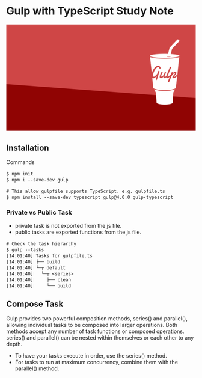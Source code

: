 # Gulp with TypeScript Study Note

![gulp banner](images\gulp.png)

## Installation 

Commands
```
$ npm init
$ npm i --save-dev gulp
```

```
# This allow gulpfile supports TypeScript. e.g. gulpfile.ts
$ npm install --save-dev typescript gulp@4.0.0 gulp-typescript
```

### Private vs Public Task

- private task is not exported from the js file. 
- public tasks are exported functions from the js file.

```
# Check the task hierarchy
$ gulp --tasks
[14:01:40] Tasks for gulpfile.ts
[14:01:40] ├── build
[14:01:40] └─┬ default
[14:01:40]   └─┬ <series>
[14:01:40]     ├── clean
[14:01:40]     └── build
```

## Compose Task

Gulp provides two powerful composition methods, series() and parallel(), allowing individual tasks to be composed into larger operations. Both methods accept any number of task functions or composed operations. series() and parallel() can be nested within themselves or each other to any depth.
- To have your tasks execute in order, use the series() method.
- For tasks to run at maximum concurrency, combine them with the parallel() method.

